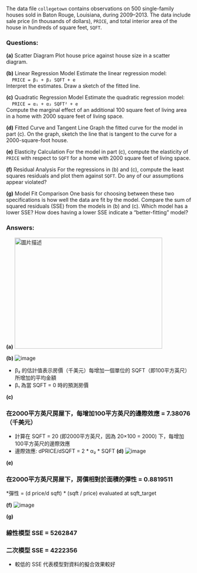 The data file `collegetown` contains observations on 500 single-family houses sold in Baton Rouge, Louisiana, during 2009–2013. The data include sale price (in thousands of dollars), `PRICE`, and total interior area of the house in hundreds of square feet, `SQFT`.

### Questions:

**(a)** Scatter Diagram
Plot house price against house size in a scatter diagram.

**(b)** Linear Regression Model
Estimate the linear regression model:  
&nbsp;&nbsp;&nbsp;&nbsp;`PRICE = β₁ + β₂ SQFT + e`  
Interpret the estimates. Draw a sketch of the fitted line.

**(c)** Quadratic Regression Model
Estimate the quadratic regression model:  
&nbsp;&nbsp;&nbsp;&nbsp;`PRICE = α₁ + α₂ SQFT² + e`  
Compute the marginal effect of an additional 100 square feet of living area in a home with 2000 square feet of living space.

**(d)** Fitted Curve and Tangent Line
Graph the fitted curve for the model in part (c). On the graph, sketch the line that is tangent to the curve for a 2000-square-foot house.

**(e)** Elasticity Calculation
For the model in part (c), compute the elasticity of `PRICE` with respect to `SQFT` for a home with 2000 square feet of living space.

**(f)** Residual Analysis
For the regressions in (b) and (c), compute the least squares residuals and plot them against `SQFT`. Do any of our assumptions appear violated?

**(g)** Model Fit Comparison
One basis for choosing between these two specifications is how well the data are fit by the model. Compare the sum of squared residuals (SSE) from the models in (b) and (c). Which model has a lower SSE? How does having a lower SSE indicate a “better-fitting” model?

### Answers:

**(a)**
<img src="![image](https://github.com/user-attachments/assets/ec7e47ba-e0e6-4790-9e80-4e8a5a1156a3)" alt="圖片描述" width="400" height="300" />


**(b)**
![image](https://github.com/user-attachments/assets/8d6f7339-32e5-4e37-8de6-c5aee7377534)
* β₂ 的估計值表示房價（千美元）每增加一個單位的 SQFT（即100平方英尺）所增加的平均金額
* β₁ 為當 SQFT = 0 時的預測房價

**(c)**
### 在2000平方英尺房屋下，每增加100平方英尺的邊際效應 = 7.38076 （千美元）

* 計算在 SQFT = 20 (即2000平方英尺，因為 20×100 = 2000) 下，每增加100平方英尺的邊際效應
* 邊際效應: dPRICE/dSQFT = 2 * α₂ * SQFT
**(d)**
![image](https://github.com/user-attachments/assets/f67d12f7-c29f-4a97-97f1-93d77ae2d537)

**(e)**
### 在2000平方英尺房屋下，房價相對於面積的彈性 = 0.8819511 

*彈性 = (d price/d sqft) * (sqft / price) evaluated at sqft_target

**(f)**
![image](https://github.com/user-attachments/assets/71cf665d-9041-4f1f-a39a-c4e88bfd0ee7)

**(g)**
### 線性模型 SSE = 5262847 
### 二次模型 SSE = 4222356 
* 較低的 SSE 代表模型對資料的擬合效果較好
